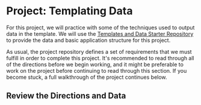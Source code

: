 # Project: Templating Data

For this project, we will practice with some of the techniques used to output data in the template. We will use the [Templates and Data Starter Repository](https://github.com/suwebdev/wats4000-templates-and-data) to provide the data and basic application structure for this project.

As usual, the project repository defines a set of requirements that we must fulfill in order to complete this project. It's recommended to read through all of the directions before we begin working, and it might be preferable to work on the project before continuing to read through this section. If you become stuck, a full walkthrough of the project continues below.

## Review the Directions and Data